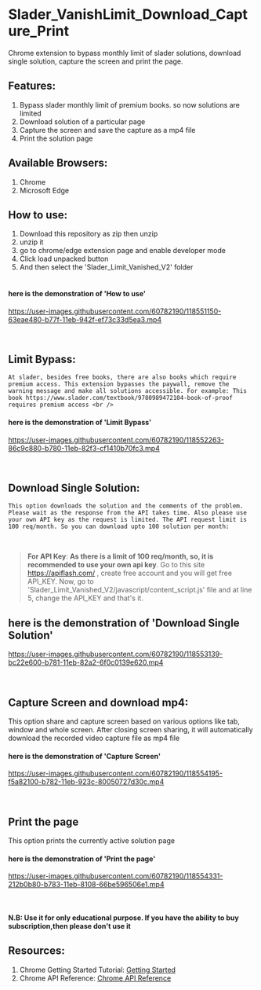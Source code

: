 # Slader_VanishLimit_Download_Capture_Print
 
Chrome extension to bypass monthly limit of slader solutions, download single solution, capture the screen and print the page.<br />

## Features:
   1. Bypass slader monthly limit of premium books. so now solutions are limited<br />
   2. Download solution of a particular page<br />
   3. Capture the screen and save the capture as a mp4 file<br />
   4. Print the solution page<br />

## Available Browsers: 
   1. Chrome<br />
   2. Microsoft Edge<br />
    
## How to use:
   1. Download this repository as zip then unzip<br />
   2. unzip it<br />
   3. go to chrome/edge extension page and enable developer mode<br />
   4. Click load unpacked button<br />
   5. And then select the 'Slader_Limit_Vanished_V2' folder<br /><br />
    
#### here is the demonstration of 'How to use'

https://user-images.githubusercontent.com/60782190/118551150-63eae480-b77f-11eb-942f-ef73c33d5ea3.mp4

<br/>

## Limit Bypass:
    At slader, besides free books, there are also books which require premium access. This extension bypasses the paywall, remove the warning message and make all solutions accessible. For example: This book https://www.slader.com/textbook/9780989472104-book-of-proof requires premium access <br />
    
#### here is the demonstration of 'Limit Bypass'

https://user-images.githubusercontent.com/60782190/118552263-86c9c880-b780-11eb-82f3-cf1410b70fc3.mp4

<br />

## Download Single Solution:
    This option downloads the solution and the comments of the problem. Please wait as the response from the API takes time. Also please use your own API key as the request is limited. The API request limit is 100 req/month. So you can download upto 100 solution per month:
<br />

> <b>For API Key</b>: <b>As there is a limit of 100 req/month, so, it is recommended to use your own api key</b>. Go to this site https://apiflash.com/ , create free account       and you will get free API_KEY. Now, go to 'Slader_Limit_Vanished_V2/javascript/content_script.js' file and at line 5, change the API_KEY and that's it. <br />
    
## here is the demonstration of 'Download Single Solution'

https://user-images.githubusercontent.com/60782190/118553139-bc22e600-b781-11eb-82a2-6f0c0139e620.mp4

<br />

## Capture Screen and download mp4: 
   This option share and capture screen based on various options like tab, window and whole screen. After closing screen sharing, it will automatically download the recorded video capture file as mp4 file <br />
    
#### here is the demonstration of 'Capture Screen'

https://user-images.githubusercontent.com/60782190/118554195-f5a82100-b782-11eb-923c-80050727d30c.mp4

<br />

## Print the page
   This option prints the currently active solution page <br />
    
#### here is the demonstration of 'Print the page'

https://user-images.githubusercontent.com/60782190/118554331-212b0b80-b783-11eb-8108-66be596506e1.mp4

<br />

#### N.B: Use it for only educational purpose. If you have the ability to buy subscription,then please don't use it

## Resources:
   1. Chrome Getting Started Tutorial: [Getting Started](https://developer.chrome.com/docs/extensions/mv2/getstarted/) <br />
   2. Chrome API Reference: [Chrome API Reference](https://developer.chrome.com/docs/extensions/reference/) <br />


